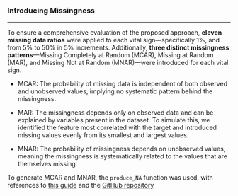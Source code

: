 ### Introducing Missingness
---
To ensure a comprehensive evaluation of the proposed approach, **eleven missing data ratios** were applied to each vital sign—specifically 1%, and from 5% to 50% in 5% increments. Additionally, **three distinct missingness patterns**—Missing Completely at Random (MCAR), Missing at Random (MAR), and Missing Not at Random (MNAR)—were introduced for each vital sign.
- MCAR: The probability of missing data is independent of both observed and unobserved values, implying no systematic pattern behind the missingness.

- MAR: The missingness depends only on observed data and can be explained by variables present in the dataset. To simulate this, we identified the feature most correlated with the target and introduced missing values evenly from its smallest and largest values.

- MNAR: The probability of missingness depends on unobserved values, meaning the missingness is systematically related to the values that are themselves missing.

To generate MCAR and MNAR, the `produce_NA` function was used, with references to [this guide](https://rmisstastic.netlify.app/how-to/python/generate_html/how%20to%20generate%20missing%20values) and the [GitHub repository](https://github.com/BorisMuzellec/MissingDataOT)




